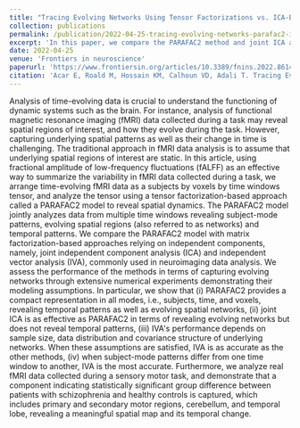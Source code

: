 ```yaml
---
title: "Tracing Evolving Networks Using Tensor Factorizations vs. ICA-Based Approaches"
collection: publications
permalink: /publication/2022-04-25-tracing-evolving-networks-parafac2-ica
excerpt: 'In this paper, we compare the PARAFAC2 method and joint ICA and IVA for tracing evolving networks from fMRI data. It is a continuation of the work published at ICASSP&apos;20'
date: 2022-04-25
venue: 'Frontiers in neuroscience'
paperurl: 'https://www.frontiersin.org/articles/10.3389/fnins.2022.861402/full'
citation: 'Acar E, Roald M, Hossain KM, Calhoun VD, Adali T. Tracing Evolving Networks Using Tensor Factorizations vs. ICA-Based Approaches. Frontiers in neuroscience. 2022;16.'
---
```


Analysis of time-evolving data is crucial to understand the functioning of dynamic systems such as the brain. For instance, analysis of functional magnetic resonance imaging (fMRI) data collected during a task may reveal spatial regions of interest, and how they evolve during the task. However, capturing underlying spatial patterns as well as their change in time is challenging. The traditional approach in fMRI data analysis is to assume that underlying spatial regions of interest are static. In this article, using fractional amplitude of low-frequency fluctuations (fALFF) as an effective way to summarize the variability in fMRI data collected during a task, we arrange time-evolving fMRI data as a subjects by voxels by time windows tensor, and analyze the tensor using a tensor factorization-based approach called a PARAFAC2 model to reveal spatial dynamics. The PARAFAC2 model jointly analyzes data from multiple time windows revealing subject-mode patterns, evolving spatial regions (also referred to as networks) and temporal patterns. We compare the PARAFAC2 model with matrix factorization-based approaches relying on independent components, namely, joint independent component analysis (ICA) and independent vector analysis (IVA), commonly used in neuroimaging data analysis. We assess the performance of the methods in terms of capturing evolving networks through extensive numerical experiments demonstrating their modeling assumptions. In particular, we show that (i) PARAFAC2 provides a compact representation in all modes, i.e., subjects, time, and voxels, revealing temporal patterns as well as evolving spatial networks, (ii) joint ICA is as effective as PARAFAC2 in terms of revealing evolving networks but does not reveal temporal patterns, (iii) IVA's performance depends on sample size, data distribution and covariance structure of underlying networks. When these assumptions are satisfied, IVA is as accurate as the other methods, (iv) when subject-mode patterns differ from one time window to another, IVA is the most accurate. Furthermore, we analyze real fMRI data collected during a sensory motor task, and demonstrate that a component indicating statistically significant group difference between patients with schizophrenia and healthy controls is captured, which includes primary and secondary motor regions, cerebellum, and temporal lobe, revealing a meaningful spatial map and its temporal change.